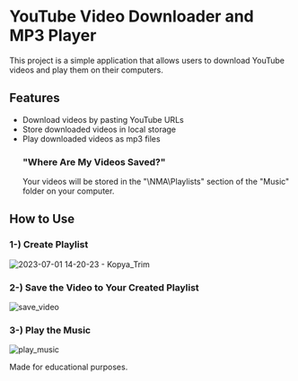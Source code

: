 # YouTube Video Downloader and MP3 Player
This project is a simple application that allows users to download YouTube videos and play them on their computers.

## Features
- Download videos by pasting YouTube URLs
- Store downloaded videos in local storage
- Play downloaded videos as mp3 files
   ### "Where Are My Videos Saved?"
   Your videos will be stored in the "\NMA\Playlists" section of the "Music" folder on your computer.

## How to Use
### 1-) Create Playlist
![2023-07-01 14-20-23 - Kopya_Trim](https://github.com/NothingCodee/yt_downloader/assets/122989417/38c12139-5201-4fe3-8a61-e0e74d0ea951)

### 2-) Save the Video to Your Created Playlist
![save_video](https://github.com/NothingCodee/yt_downloader/assets/122989417/7bdfd974-d241-4e4a-8ac1-6fb47720995a)

### 3-) Play the Music
![play_music](https://github.com/NothingCodee/yt_downloader/assets/122989417/f9e213a3-e71e-42a4-b408-16c6d8c2993e)


Made for educational purposes.
